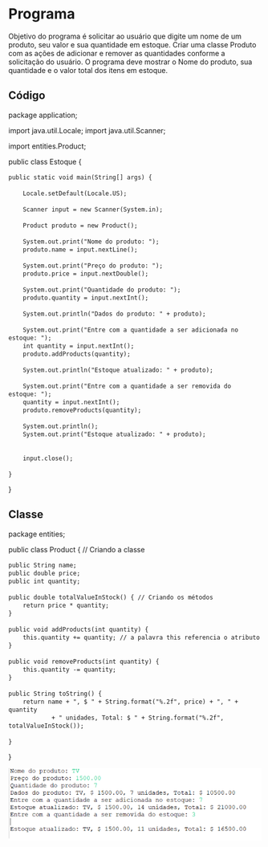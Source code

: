 # Programa

Objetivo do programa é solicitar ao usuário que digite um nome de um produto, seu valor e sua quantidade em estoque.
Criar uma classe Produto com as ações de adicionar e remover as quantidades conforme a solicitação do usuário.
O programa deve mostrar o Nome do produto, sua quantidade e o valor total dos itens em estoque.

## Código

package application;

import java.util.Locale;
import java.util.Scanner;

import entities.Product;

public class Estoque {

	public static void main(String[] args) {
		
		Locale.setDefault(Locale.US);
		
		Scanner input = new Scanner(System.in);
		
		Product produto = new Product();
		
		System.out.print("Nome do produto: ");
		produto.name = input.nextLine();
		
		System.out.print("Preço do produto: ");
		produto.price = input.nextDouble();
		
		System.out.print("Quantidade do produto: ");
		produto.quantity = input.nextInt();
		
		System.out.println("Dados do produto: " + produto);
		
		System.out.print("Entre com a quantidade a ser adicionada no estoque: ");
		int quantity = input.nextInt();
		produto.addProducts(quantity);
		
		System.out.println("Estoque atualizado: " + produto);
		
		System.out.print("Entre com a quantidade a ser removida do estoque: ");
		quantity = input.nextInt();
		produto.removeProducts(quantity);
		
		System.out.println();
		System.out.print("Estoque atualizado: " + produto);
		
		
		input.close();

	}

}

## Classe

package entities;

public class Product { // Criando a classe
	
	public String name;
	public double price;
	public int quantity;
	
	public double totalValueInStock() { // Criando os métodos
		return price * quantity;
	}
	
	public void addProducts(int quantity) {
		this.quantity += quantity; // a palavra this referencia o atributo
	}
	
	public void removeProducts(int quantity) {
		this.quantity -= quantity;
	}
	
	public String toString() {
		return name + ", $ " + String.format("%.2f", price) + ", " + quantity 
				+ " unidades, Total: $ " + String.format("%.2f", totalValueInStock());
			
	}
}

<img src = "https://github.com/brunobonatini/Java-Development/blob/main/POO/Estoque/estoque.png">
